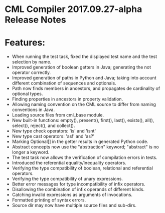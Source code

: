 # CML Compiler 2017.09.27-alpha Release Notes

# Features:

- When running the test task, fixed the displayed test name and the test selection by name.
- Improved generation of boolean getters in Java; generating the not operator correctly.
- Improved generation of paths in Python and Java; taking into account different combination of sequences and optionals.
- Path now finds members in ancestors, and propagates de cardinality of optional types.
- Finding properties in ancestors in property validation.
- Allowing naming convention on the CML source to differ from naming conventions in Java.
- Loading source files from cml_base module.
- New built-in functions: empty(), present(), first(), last(), exists(), all(), select(), reject(), and collect().
- New type check operators: 'is' and 'isnt'
- New type cast operators: 'as!' and 'as?'
- Marking Optional[] in the getter results in generated Python code.
- Abstract concepts now use the "abstraction" keyword; "abstract" is no longer a keyword.
- The test task now allows the verification of compilation errors in tests.
- Introduced the referential equality/inequality operators.
- Verifying the type compatibility of boolean, relational and referential operators.
- Verifying the type compatibility of unary expressions.
- Better error messages for type incompatibility of infix operators.
- Disallowing the combination of infix operands of different kinds.
- Catching invalid expressions as arguments of invocations.
- Formatted printing of syntax errors.
- Source dir may now have multiple source files and sub-dirs.
